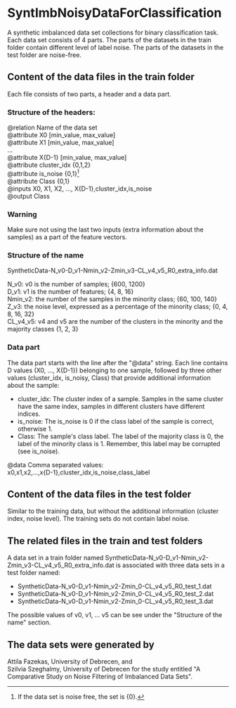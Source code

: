 # SyntImbNoisyDataForClassification  

A synthetic imbalanced data set collections for binary classification task. Each data set consists of 4 parts. 
The parts of the datasets in the train folder contain different level of label noise. 
The parts of the datasets in the test folder are noise-free.


## Content of the data files in the train folder  

Each file consists of two parts, a header and a data part.  
  
### Structure of the headers:  

@relation Name of the data set   
@attribute X0 [min_value, max_value]   
@attribute X1 [min_value, max_value]   
...   
@attribute X{D-1} [min_value, max_value]  
@attribute cluster_idx {0,1,2}  
@attribute is_noise {0,1}[^1]  
@attribute Class {0,1}  
@inputs X0, X1, X2, ...,  X{D-1},cluster_idx,is_noise  
@output Class  

[^1]: If the data set is noise free, the set is {0}.

### Warning
Make sure not using the last two inputs (extra information about the samples) as a part of the feature vectors.


### Structure of the name
SyntheticData-N_v0-D_v1-Nmin_v2-Zmin_v3-CL_v4_v5_R0_extra_info.dat  

N_v0:
v0 is the number of samples;  {600, 1200}  
D_v1:
v1 is the number of features; {4, 8, 16}   
Nmin_v2:
the number of the samples in the minority class; {60, 100, 140}  
Z_v3:
the noise level, expressed as a percentage of the minority class; {0, 4, 8, 16, 32}   
CL_v4_v5:
v4 and v5 are the number of the clusters in the minority and the majority classes {1, 2, 3}  

### Data part
The data part starts with the line after the "@data" string. Each line contains D values (X0, ..., X{D-1}) belonging to one sample, followed by three other values (cluster_idx, is_noisy, Class) that provide additional information about the sample:

* cluster_idx: The cluster index of a sample. Samples in the same cluster have the same index, samples in different clusters have different indices.
* is_noise: The is_noise is 0 if the class label of the sample is correct, otherwise 1.
* Class: The sample's class label. The label of the majority class is 0, the label of the minority class is 1. Remember, this label may be corrupted (see is_noise).


@data
Comma separated values:  
x0,x1,x2,...,x{D-1},cluster_idx,is_noise,class_label  


## Content of the data files in the test folder  

Similar to the training data, but without the additional information (cluster index, noise level). The training sets do not contain label noise. 


## The related files in the train and test folders
A data set in a train folder named SyntheticData-N_v0-D_v1-Nmin_v2-Zmin_v3-CL_v4_v5_R0_extra_info.dat 
is associated with three data sets in a test folder named:  
* SyntheticData-N_v0-D_v1-Nmin_v2-Zmin_0-CL_v4_v5_R0_test_1.dat 
* SyntheticData-N_v0-D_v1-Nmin_v2-Zmin_0-CL_v4_v5_R0_test_2.dat 
* SyntheticData-N_v0-D_v1-Nmin_v2-Zmin_0-CL_v4_v5_R0_test_3.dat 

The possible values of v0, v1, ... v5 can be see under the "Structure of the name" section.


## The data sets were generated by   
Attila Fazekas, University of Debrecen, and  
Szilvia Szeghalmy, University of Debrecen 
for the study entitled "A Comparative Study on Noise Filtering of Imbalanced Data Sets". 
